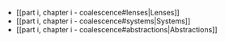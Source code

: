- [[part i, chapter i - coalescence#lenses|Lenses]]
- [[part i, chapter i - coalescence#systems|Systems]]
- [[part i, chapter i - coalescence#abstractions|Abstractions]]